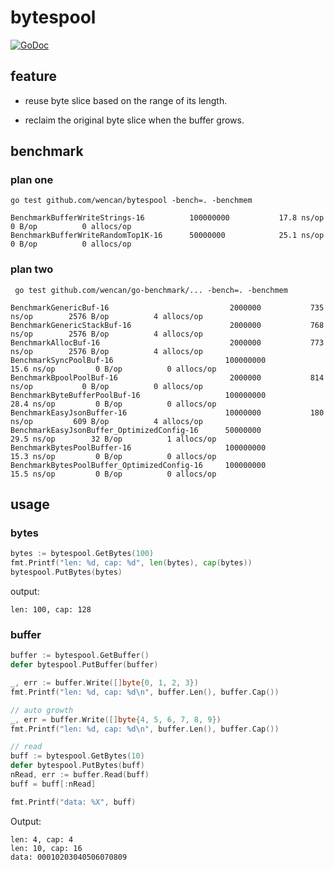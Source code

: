 # bytespool
[![GoDoc](https://godoc.org/github.com/wencan/bytespool?status.svg)](https://godoc.org/github.com/wencan/bytespool)

## feature

- reuse byte slice based on the range of its length.

- reclaim the original byte slice when the buffer grows.

## benchmark
### plan one
```
go test github.com/wencan/bytespool -bench=. -benchmem
```
```
BenchmarkBufferWriteStrings-16        	100000000	        17.8 ns/op	       0 B/op	       0 allocs/op
BenchmarkBufferWriteRandomTop1K-16    	50000000	        25.1 ns/op	       0 B/op	       0 allocs/op
```

### plan two
```
 go test github.com/wencan/go-benchmark/... -bench=. -benchmem
```
```
BenchmarkGenericBuf-16                         	 2000000	       735 ns/op	    2576 B/op	       4 allocs/op
BenchmarkGenericStackBuf-16                    	 2000000	       768 ns/op	    2576 B/op	       4 allocs/op
BenchmarkAllocBuf-16                           	 2000000	       773 ns/op	    2576 B/op	       4 allocs/op
BenchmarkSyncPoolBuf-16                        	100000000	        15.6 ns/op	       0 B/op	       0 allocs/op
BenchmarkBpoolPoolBuf-16                       	 2000000	       814 ns/op	       0 B/op	       0 allocs/op
BenchmarkByteBufferPoolBuf-16                  	100000000	        28.4 ns/op	       0 B/op	       0 allocs/op
BenchmarkEasyJsonBuffer-16                     	10000000	       180 ns/op	     609 B/op	       4 allocs/op
BenchmarkEasyJsonBuffer_OptimizedConfig-16     	50000000	        29.5 ns/op	      32 B/op	       1 allocs/op
BenchmarkBytesPoolBuffer-16                    	100000000	        15.3 ns/op	       0 B/op	       0 allocs/op
BenchmarkBytesPoolBuffer_OptimizedConfig-16    	100000000	        15.5 ns/op	       0 B/op	       0 allocs/op
```

## usage

### bytes
```go
bytes := bytespool.GetBytes(100)
fmt.Printf("len: %d, cap: %d", len(bytes), cap(bytes))
bytespool.PutBytes(bytes)
```
output:
```
len: 100, cap: 128
```

### buffer
```go
buffer := bytespool.GetBuffer()
defer bytespool.PutBuffer(buffer)

_, err := buffer.Write([]byte{0, 1, 2, 3})
fmt.Printf("len: %d, cap: %d\n", buffer.Len(), buffer.Cap())

// auto growth
_, err = buffer.Write([]byte{4, 5, 6, 7, 8, 9})
fmt.Printf("len: %d, cap: %d\n", buffer.Len(), buffer.Cap())

// read
buff := bytespool.GetBytes(10)
defer bytespool.PutBytes(buff)
nRead, err := buffer.Read(buff)
buff = buff[:nRead]

fmt.Printf("data: %X", buff)
```
Output:
```
len: 4, cap: 4
len: 10, cap: 16
data: 00010203040506070809
```
